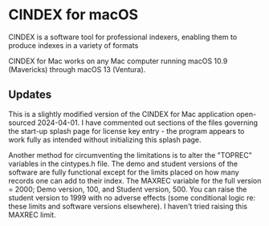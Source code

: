 # CINDEX for macOS
CINDEX is a software tool for professional indexers, enabling them to produce indexes in a variety of formats

CINDEX for Mac works on any Mac computer running macOS 10.9 (Mavericks) through macOS 13 (Ventura).

## Updates

This is a slightly modified version of the CINDEX for Mac application open-sourced 2024-04-01. I have commented out sections of the files governing the start-up splash page for license key entry - the program appears to work fully as intended without initializing this splash page. 

Another method for circumventing the limitations is to alter the "TOPREC" variables in the cintypes.h file. The demo and student versions of the software are fully functional except for the limits placed on how many records one can add to their index. The MAXREC variable for the full version = 2000; Demo version, 100, and Student version, 500. You can raise the student version to 1999 with no adverse effects (some conditional logic re: these limits and software versions elsewhere). I haven't tried raising this MAXREC limit. 
